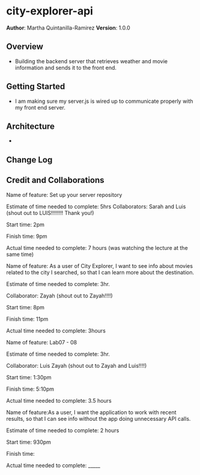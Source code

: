 # city-explorer-api


**Author**: Martha Quintanilla-Ramirez
**Version**: 1.0.0 

## Overview
- Building the backend server that retrieves weather and movie information and sends it to the front end.

## Getting Started
- I am making sure my server.js is wired up to communicate properly with my front end server.

## Architecture
- 
<!-- Provide a detailed description of the application design. What technologies (languages, libraries, etc) you're using, and any other relevant design information. -->

## Change Log
<!-- Use this area to document the iterative changes made to your application as each feature is successfully implemented. Use time stamps. Here's an example:

01-01-2001 4:59pm - Application now has a fully-functional express server, with a GET route for the location resource. -->

## Credit and Collaborations
<!-- Give credit (and a link) to other people or resources that helped you build this application. -->


Name of feature: Set up your server repository

Estimate of time needed to complete: 5hrs 
Collaborators: Sarah and Luis (shout out to LUIS!!!!!!!! Thank you!)

Start time: 2pm

Finish time: 9pm

Actual time needed to complete: 7 hours (was watching the lecture at the same time)


Name of feature: As a user of City Explorer, I want to see info about movies related to the city I searched, so that I can learn more about the destination.

Estimate of time needed to complete: 3hr. 

Collaborator: Zayah (shout out to Zayah!!!!)

Start time: 8pm

Finish time: 11pm

Actual time needed to complete: 3hours

Name of feature: Lab07 - 08

Estimate of time needed to complete: 3hr. 

Collaborator: Luis Zayah (shout out to Zayah and Luis!!!!)

Start time: 1:30pm

Finish time: 5:10pm

Actual time needed to complete: 3.5 hours


Name of feature:As a user, I want the application to work with recent results, so that I can see info without the app doing unnecessary API calls.

Estimate of time needed to complete: 2 hours

Start time: 930pm

Finish time: 

Actual time needed to complete: _____
